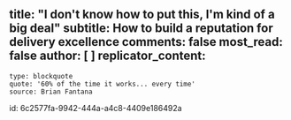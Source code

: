 title: "I don't know how to put this, I'm kind of a big deal"
subtitle: How to build a reputation for delivery excellence
comments: false
most_read: false
author: [ ]
replicator_content:
  - 
    type: blockquote
    quote: '60% of the time it works... every time'
    source: Brian Fantana
id: 6c2577fa-9942-444a-a4c8-4409e186492a
